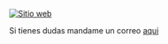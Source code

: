 [![Sitio web](https://img.shields.io/uptimerobot/status/m785355676-74946ae6ace109cc21f63533?label=Status&logo=wikipedia&style=flat-square)](https://monoverde888.github.io/)


Si tienes dudas mandame un correo [aqui](contacto@monoverde.cl)
